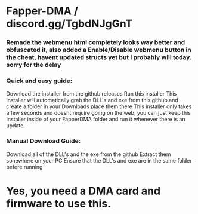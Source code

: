 # Fapper-DMA  /  discord.gg/TgbdNJgGnT 


### Remade the webmenu html completely looks way better and obfuscated it, also added a Enable/Disable webmenu button in the cheat, havent updated structs yet but i probably will today. sorry for the delay



### Quick and easy guide:

Download the installer from the github releases
Run this installer
This installer will automatically grab the DLL's and exe from this github and create a folder in your Downloads place them there
This installer only takes a few seconds and doesnt require going on the web, you can just keep this Installer inside of your FapperDMA folder and run it whenever there is an update.



### Manual Download Guide:

Download all of the DLL's and the exe from the github
Extract them sonewhere on your PC
Ensure that the DLL's and exe are in the same folder before running




# Yes, you need a DMA card and firmware to use this.
